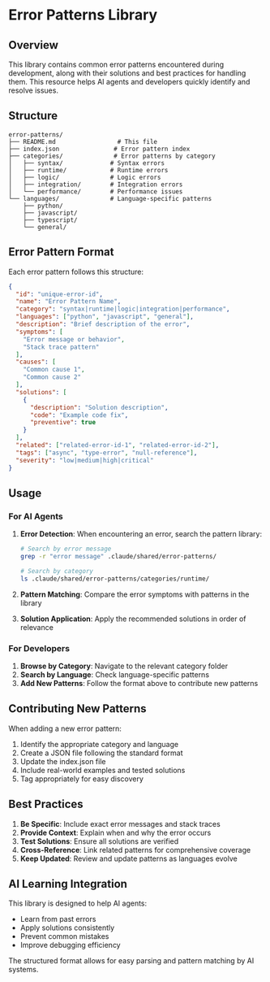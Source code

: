 # Error Patterns Library

## Overview

This library contains common error patterns encountered during development, along with their solutions and best practices for handling them. This resource helps AI agents and developers quickly identify and resolve issues.

## Structure

```
error-patterns/
├── README.md                 # This file
├── index.json               # Error pattern index
├── categories/              # Error patterns by category
│   ├── syntax/             # Syntax errors
│   ├── runtime/            # Runtime errors
│   ├── logic/              # Logic errors
│   ├── integration/        # Integration errors
│   └── performance/        # Performance issues
└── languages/              # Language-specific patterns
    ├── python/
    ├── javascript/
    ├── typescript/
    └── general/
```

## Error Pattern Format

Each error pattern follows this structure:

```json
{
  "id": "unique-error-id",
  "name": "Error Pattern Name",
  "category": "syntax|runtime|logic|integration|performance",
  "languages": ["python", "javascript", "general"],
  "description": "Brief description of the error",
  "symptoms": [
    "Error message or behavior",
    "Stack trace pattern"
  ],
  "causes": [
    "Common cause 1",
    "Common cause 2"
  ],
  "solutions": [
    {
      "description": "Solution description",
      "code": "Example code fix",
      "preventive": true
    }
  ],
  "related": ["related-error-id-1", "related-error-id-2"],
  "tags": ["async", "type-error", "null-reference"],
  "severity": "low|medium|high|critical"
}
```

## Usage

### For AI Agents

1. **Error Detection**: When encountering an error, search the pattern library:
   ```bash
   # Search by error message
   grep -r "error message" .claude/shared/error-patterns/

   # Search by category
   ls .claude/shared/error-patterns/categories/runtime/
   ```

2. **Pattern Matching**: Compare the error symptoms with patterns in the library

3. **Solution Application**: Apply the recommended solutions in order of relevance

### For Developers

1. **Browse by Category**: Navigate to the relevant category folder
2. **Search by Language**: Check language-specific patterns
3. **Add New Patterns**: Follow the format above to contribute new patterns

## Contributing New Patterns

When adding a new error pattern:

1. Identify the appropriate category and language
2. Create a JSON file following the standard format
3. Update the index.json file
4. Include real-world examples and tested solutions
5. Tag appropriately for easy discovery

## Best Practices

1. **Be Specific**: Include exact error messages and stack traces
2. **Provide Context**: Explain when and why the error occurs
3. **Test Solutions**: Ensure all solutions are verified
4. **Cross-Reference**: Link related patterns for comprehensive coverage
5. **Keep Updated**: Review and update patterns as languages evolve

## AI Learning Integration

This library is designed to help AI agents:

- Learn from past errors
- Apply solutions consistently
- Prevent common mistakes
- Improve debugging efficiency

The structured format allows for easy parsing and pattern matching by AI systems.
